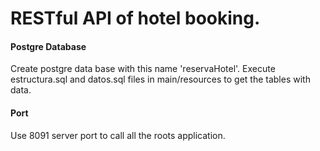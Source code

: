 # RESTful API of hotel booking.

#### Postgre Database
Create postgre data base with this name 'reservaHotel'.
Execute estructura.sql and datos.sql files in main/resources to get the tables with data.

#### Port
Use 8091 server port to call all the roots application.
